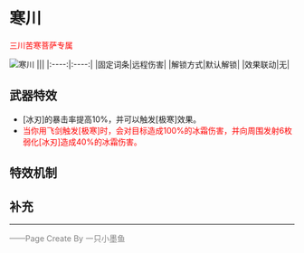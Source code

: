 # 寒川
<font color=red>三川苦寒菩萨专属</font> 

 ![寒川](../Img/Texture2D_Potion/寒川.png)
|||
|:----:|:----:|
|固定词条|远程伤害|
|解锁方式|默认解锁|
|效果联动|无|


## 武器特效
- [冰刃]的暴击率提高10%，并可以触发[极寒]效果。
- <font color=red>当你用飞剑触发[极寒]时，会对目标造成100%的冰霜伤害，并向周围发射6枚弱化[冰刃]造成40%的冰霜伤害。</font>

## 特效机制

## 补充
---

<font color=grey>——Page Create By 一只小墨鱼</font>
